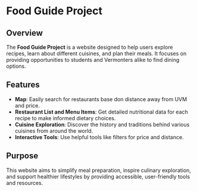 # Food Guide Project

## Overview
The **Food Guide Project** is a website designed to help users explore recipes, learn about different cuisines, and plan their meals. It focuses on providing opportunities to students and Vermonters alike to find dining options.

## Features
- **Map**: Easily search for restaurants base don distance away from UVM and price.
- **Restaurant List and Menu Items**: Get detailed nutritional data for each recipe to make informed dietary choices.
- **Cuisine Exploration**: Discover the history and traditions behind various cuisines from around the world.
- **Interactive Tools**: Use helpful tools like filters for price and distance.

## Purpose
This website aims to simplify meal preparation, inspire culinary exploration, and support healthier lifestyles by providing accessible, user-friendly tools and resources.

